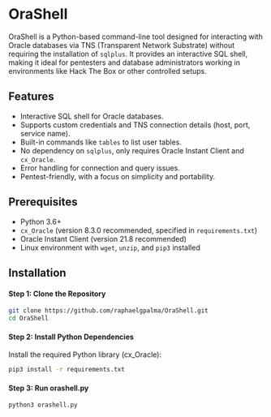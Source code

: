 # OraShell

OraShell is a Python-based command-line tool designed for interacting with Oracle databases via TNS (Transparent Network Substrate) without requiring the installation of `sqlplus`. It provides an interactive SQL shell, making it ideal for pentesters and database administrators working in environments like Hack The Box or other controlled setups.

## Features
- Interactive SQL shell for Oracle databases.
- Supports custom credentials and TNS connection details (host, port, service name).
- Built-in commands like `tables` to list user tables.
- No dependency on `sqlplus`, only requires Oracle Instant Client and `cx_Oracle`.
- Error handling for connection and query issues.
- Pentest-friendly, with a focus on simplicity and portability.

## Prerequisites
- Python 3.6+
- `cx_Oracle` (version 8.3.0 recommended, specified in `requirements.txt`)
- Oracle Instant Client (version 21.8 recommended)
- Linux environment with `wget`, `unzip`, and `pip3` installed

## Installation

#### Step 1: Clone the Repository
```bash
git clone https://github.com/raphaelgpalma/OraShell.git
cd OraShell
```

#### Step 2: Install Python Dependencies

Install the required Python library (cx_Oracle):

```bash
pip3 install -r requirements.txt
```

#### Step 3: Run orashell.py

```bash
python3 orashell.py
```
